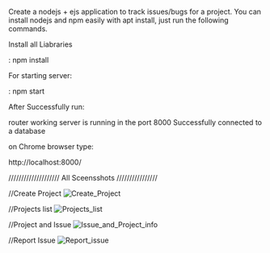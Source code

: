 Create a nodejs + ejs application to track issues/bugs for a project.
You can install nodejs and npm easily with apt install, just run the following commands.

Install all Liabraries

:  npm install


For starting server:

:  npm start


After Successfully run:

router working
server is running in the port 8000
Successfully connected to a database




on Chrome browser type:

http://localhost:8000/






////////////////////  All Sceensshots ////////////////


//Create Project
![Create_Project](https://user-images.githubusercontent.com/112196917/236878724-65ec9bff-1c19-4d8d-adb1-2f13017536db.PNG)



//Projects list
![Projects_list](https://user-images.githubusercontent.com/112196917/236878766-03a87041-0464-4059-9f62-4014fe4b2e06.PNG)



//Project and Issue
![Issue_and_Project_info](https://user-images.githubusercontent.com/112196917/236878752-49af1f11-f192-4ee8-814e-13e436ebe8a3.PNG)



//Report Issue
![Report_issue](https://user-images.githubusercontent.com/112196917/236878772-c206ffa3-6cde-4de7-a1f7-cef32a9ea7ff.PNG)


